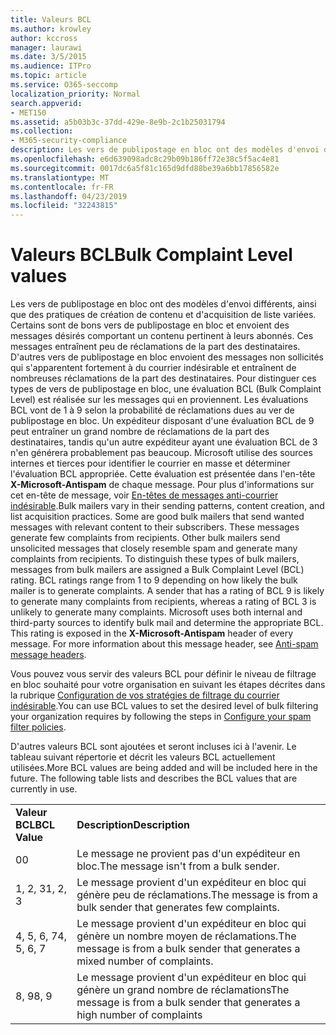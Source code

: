 ```yaml
---
title: Valeurs BCL
ms.author: krowley
author: kccross
manager: laurawi
ms.date: 3/5/2015
ms.audience: ITPro
ms.topic: article
ms.service: O365-seccomp
localization_priority: Normal
search.appverid:
- MET150
ms.assetid: a5b03b3c-37dd-429e-8e9b-2c1b25031794
ms.collection:
- M365-security-compliance
description: Les vers de publipostage en bloc ont des modèles d'envoi différents, ainsi que des pratiques de création de contenu et d'acquisition de liste variées. Certains sont de bons vers de publipostage en bloc et envoient des messages désirés comportant un contenu pertinent à leurs abonnés. Ces messages entraînent peu de réclamations de la part des destinataires. D'autres vers de publipostage en bloc envoient des messages non sollicités qui s'apparentent fortement à du courrier indésirable et entraînent de nombreuses réclamations de la part des destinataires. Pour distinguer ces types de vers de publipostage en bloc, une évaluation BCL (Bulk Complaint Level) est réalisée sur les messages qui en proviennent. Les évaluations BCL vont de 1 à 9 selon la probabilité de réclamations dues au ver de publipostage en bloc. Un expéditeur disposant d'une évaluation BCL de 9 peut entraîner un grand nombre de réclamations de la part des destinataires, tandis qu'un autre expéditeur ayant une évaluation BCL de 3 n'en générera probablement pas beaucoup. Microsoft utilise des sources internes et tierces pour identifier le courrier en masse et déterminer l'évaluation BCL appropriée. Cette évaluation est présentée dans l'en-tête X-Microsoft-Antispam de chaque message. Pour plus d'informations sur cet en-tête de message, voir En-têtes de messages anti-courrier indésirable.
ms.openlocfilehash: e6d639098adc8c29b09b186ff72e38c5f5ac4e81
ms.sourcegitcommit: 0017dc6a5f81c165d9dfd88be39a6bb17856582e
ms.translationtype: MT
ms.contentlocale: fr-FR
ms.lasthandoff: 04/23/2019
ms.locfileid: "32243815"
---
```

# <a name="bulk-complaint-level-values"></a><span data-ttu-id="2d1c6-112">Valeurs BCL</span><span class="sxs-lookup"><span data-stu-id="2d1c6-112">Bulk Complaint Level values</span></span>

<span data-ttu-id="2d1c6-p102">Les vers de publipostage en bloc ont des modèles d'envoi différents, ainsi que des pratiques de création de contenu et d'acquisition de liste variées. Certains sont de bons vers de publipostage en bloc et envoient des messages désirés comportant un contenu pertinent à leurs abonnés. Ces messages entraînent peu de réclamations de la part des destinataires. D'autres vers de publipostage en bloc envoient des messages non sollicités qui s'apparentent fortement à du courrier indésirable et entraînent de nombreuses réclamations de la part des destinataires. Pour distinguer ces types de vers de publipostage en bloc, une évaluation BCL (Bulk Complaint Level) est réalisée sur les messages qui en proviennent. Les évaluations BCL vont de 1 à 9 selon la probabilité de réclamations dues au ver de publipostage en bloc. Un expéditeur disposant d'une évaluation BCL de 9 peut entraîner un grand nombre de réclamations de la part des destinataires, tandis qu'un autre expéditeur ayant une évaluation BCL de 3 n'en générera probablement pas beaucoup. Microsoft utilise des sources internes et tierces pour identifier le courrier en masse et déterminer l'évaluation BCL appropriée. Cette évaluation est présentée dans l'en-tête **X-Microsoft-Antispam** de chaque message. Pour plus d'informations sur cet en-tête de message, voir [En-têtes de messages anti-courrier indésirable](anti-spam-message-headers.md).</span><span class="sxs-lookup"><span data-stu-id="2d1c6-p102">Bulk mailers vary in their sending patterns, content creation, and list acquisition practices. Some are good bulk mailers that send wanted messages with relevant content to their subscribers. These messages generate few complaints from recipients. Other bulk mailers send unsolicited messages that closely resemble spam and generate many complaints from recipients. To distinguish these types of bulk mailers, messages from bulk mailers are assigned a Bulk Complaint Level (BCL) rating. BCL ratings range from 1 to 9 depending on how likely the bulk mailer is to generate complaints. A sender that has a rating of BCL 9 is likely to generate many complaints from recipients, whereas a rating of BCL 3 is unlikely to generate many complaints. Microsoft uses both internal and third-party sources to identify bulk mail and determine the appropriate BCL. This rating is exposed in the **X-Microsoft-Antispam** header of every message. For more information about this message header, see [Anti-spam message headers](anti-spam-message-headers.md).</span></span> 
  
<span data-ttu-id="2d1c6-123">Vous pouvez vous servir des valeurs BCL pour définir le niveau de filtrage en bloc souhaité pour votre organisation en suivant les étapes décrites dans la rubrique [Configuration de vos stratégies de filtrage du courrier indésirable](configure-your-spam-filter-policies.md).</span><span class="sxs-lookup"><span data-stu-id="2d1c6-123">You can use BCL values to set the desired level of bulk filtering your organization requires by following the steps in [Configure your spam filter policies](configure-your-spam-filter-policies.md).</span></span>
  
<span data-ttu-id="2d1c6-p103">D'autres valeurs BCL sont ajoutées et seront incluses ici à l'avenir. Le tableau suivant répertorie et décrit les valeurs BCL actuellement utilisées.</span><span class="sxs-lookup"><span data-stu-id="2d1c6-p103">More BCL values are being added and will be included here in the future. The following table lists and describes the BCL values that are currently in use.</span></span>
  
|||
|:-----|:-----|
|<span data-ttu-id="2d1c6-126">**Valeur BCL**</span><span class="sxs-lookup"><span data-stu-id="2d1c6-126">**BCL Value**</span></span> <br/> |<span data-ttu-id="2d1c6-127">**Description**</span><span class="sxs-lookup"><span data-stu-id="2d1c6-127">**Description**</span></span> <br/> |
|<span data-ttu-id="2d1c6-128">0</span><span class="sxs-lookup"><span data-stu-id="2d1c6-128">0</span></span>  <br/> |<span data-ttu-id="2d1c6-129">Le message ne provient pas d'un expéditeur en bloc.</span><span class="sxs-lookup"><span data-stu-id="2d1c6-129">The message isn't from a bulk sender.</span></span>  <br/> |
|<span data-ttu-id="2d1c6-130">1, 2, 3</span><span class="sxs-lookup"><span data-stu-id="2d1c6-130">1, 2, 3</span></span>  <br/> |<span data-ttu-id="2d1c6-131">Le message provient d'un expéditeur en bloc qui génère peu de réclamations.</span><span class="sxs-lookup"><span data-stu-id="2d1c6-131">The message is from a bulk sender that generates few complaints.</span></span>  <br/> |
|<span data-ttu-id="2d1c6-132">4, 5, 6, 7</span><span class="sxs-lookup"><span data-stu-id="2d1c6-132">4, 5, 6, 7</span></span>  <br/> |<span data-ttu-id="2d1c6-133">Le message provient d'un expéditeur en bloc qui génère un nombre moyen de réclamations.</span><span class="sxs-lookup"><span data-stu-id="2d1c6-133">The message is from a bulk sender that generates a mixed number of complaints.</span></span>  <br/> |
|<span data-ttu-id="2d1c6-134">8, 9</span><span class="sxs-lookup"><span data-stu-id="2d1c6-134">8, 9</span></span>  <br/> |<span data-ttu-id="2d1c6-135">Le message provient d'un expéditeur en bloc qui génère un grand nombre de réclamations</span><span class="sxs-lookup"><span data-stu-id="2d1c6-135">The message is from a bulk sender that generates a high number of complaints</span></span>  <br/> |
   

